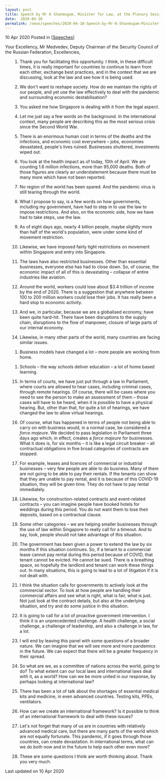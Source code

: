 ```yaml
---
layout: post
title: Speech by Mr K Shanmugam, Minister for Law, at the Plenary Session of the St. Petersburg International Legal Forum
date:  2020-04-10
permalink: /news/speeches/2020-04-10-Speech-by-Mr-K-Shanmugam-Minister-for-Law-at-the-Plenary-Session-of-SPILF
---
```


10 Apr 2020 Posted in [[Speeches](/news/speeches)]

Your Excellency, Mr Medvedev, Deputy Chairman of the Security Council of the Russian Federation,
Excellencies,

<ol type="1"><ol start="1">
<li>Thank you for facilitating this opportunity. I think, in these difficult times, it is really important for countries to continue to learn from each other, exchange best practices, and in the context that we are discussing, look at the law and see how it is being used.</li>
</ol>

<ol start="2">
<li>We don't want to reshape society. How do we maintain the rights of our people, and yet use the law effectively to deal with the pandemic and surrounding economic destabilisation?</li>
</ol>

<ol start="3">
<li>You asked me how Singapore is dealing with it from the legal aspect.</li>
</ol>

<ol start="4">
<li>Let me just say a few words on the background. In the international context, many people are describing this as the most serious crisis since the Second World War.</li>
</ol>

<ol start="5">
<li>There is an enormous human cost in terms of the deaths and the infections, and economic cost everywhere – jobs, economies devastated, people's lives ruined. Businesses shuttered, investments wiped out.</li>
</ol>

<ol start="6">
<li>You look at the health impact as of today, 10th of April. We are counting 1.6 million infections, more than 95,000 deaths. Both of those figures are clearly an understatement because there must be many more which have not been reported.</li>
</ol>

<ol start="7">
<li>No region of the world has been spared. And the pandemic virus is still tearing through the world.</li>
</ol>

<ol start="8">
<li>What I propose to say, is a few words on how governments, including my government, have had to step in to use the law to impose restrictions. And also, on the economic side, how we have had to take steps, use the law.</li>
</ol>

<ol start="9">
<li>As of eight days ago, nearly 4 billion people, maybe slightly more than half of the world's population, were under some kind of movement restriction.</li>
</ol>

<ol start="10">
<li>Likewise, we have imposed fairly tight restrictions on movement within Singapore and entry into Singapore.</li>
</ol>

<ol start="11">
<li>The laws have also restricted businesses. Other than essential businesses, everyone else has had to close down. So, of course, the economic impact of all of this is devastating – collapse of entire industries like aviation.</li>
</ol>

<ol start="12">
<li>Around the world, workers could lose about $3.4 trillion of income by the end of 2020. There is a suggestion that anywhere between 100 to 200 million workers could lose their jobs. It has really been a hard stop to economic activity.</li>
</ol>

<ol start="13">
<li>And we, in particular, because we are a globalised economy, have been quite hard-hit. There have been disruptions to the supply chain, disruptions to the flow of manpower, closure of large parts of our internal economy.</li>
</ol>

<ol start="14">
<li>Likewise, in many other parts of the world, many countries are facing similar issues.</li>
</ol>
</ol>

<ol type="a"><ol start="a">
  <li>Business models have changed a lot – more people are working from home.</li>
  </ol>

<ol start="b">
  <li>Schools – the way schools deliver education – a lot of home based learning.</li>
</ol>
</ol>

<ol type="1"><ol start="15">
<li>In terms of courts, we have just put through a law in Parliament, where courts are allowed to hear cases, including criminal cases, through remote hearings. Of course, there will be cases where you need to see the person to make an assessment of them – those cases will have to be heard, when it is possible to have a physical hearing. But, other than that, for quite a lot of hearings, we have changed the law to allow virtual hearings.</li>
</ol>

<ol start="16">
<li>Of course, what has happened in terms of people not being able to carry on with business would, in a normal case, be considered a <i>force majeure</i>. We decided to pass legislation in Parliament three days ago which, in effect, creates a <i>force majeure</i> for businesses. What it does is, for six months – it is like a legal circuit breaker – all contractual obligations in five broad categories of contracts are stopped.</li>
</ol>

<ol start="17">
<li>For example, leases and licences of commercial or industrial businesses – very few people are able to do business. Many of them are not going to be able to pay their rentals. If the tenants can show that they are unable to pay rental, and it is because of this COVID-19 situation, they will be given time. They do not have to pay rental immediately.</li>
</ol>

<ol start="18">
<li>Likewise, for construction-related contracts and event-related contracts – you can imagine people have booked hotels for weddings during this period. You do not want them to lose their deposits, based on a contractual clause.</li>
</ol>

<ol start="19">
<li>Some other categories – we are helping smaller businesses through the use of law within Singapore to really call for a timeout. And to say, look, people should not take advantage of this situation.</li>
</ol>

<ol start="20">
<li>The government has been given a power to extend the law by six months if this situation continues. So, if a tenant to a commercial lease cannot pay rental during this period because of COVID, that tenant cannot be evicted. He cannot be sued. There is a breathing space, so hopefully the landlord and tenant can work these things out. In many situations, this is going to lead to a lot of litigation if it is not dealt with.</li>
</ol>

<ol start="21">
<li>I think the situation calls for governments to actively look at the commercial sector. To look at how people are handling their commercial affairs and see what is right, what is fair, what is just. Not just look at the contract details, but also at the underlying situation, and try and do some justice in this situation.</li>
</ol>

<ol start="22">
<li>It is going to call for a lot of proactive government intervention. I think it is an unprecedented challenge. A health challenge, a social challenge, a challenge of leadership, and also a challenge in law, for a lot.</li>
</ol>

<ol start="23">
<li>I will end by leaving this panel with some questions of a broader nature. We can imagine that we will see more and more pandemics in the future. We can expect that there will be a greater frequency in their spread.</li>
</ol>

<ol start="24">
<li>So what are we, as a committee of nations across the world, going to do? To what extent can our local laws and international laws deal with it, as a world? How can we be more united in our response, by perhaps looking at international law?</li>
</ol>

<ol start="25">
<li>There has been a lot of talk about the shortages of essential medical kits and medicine, in even advanced countries. Testing kits, PPEs, ventilators.</li>
</ol>

<ol start="26">
<li>How can we create an international framework? Is it possible to think of an international framework to deal with these issues?</li>
</ol>

<ol start="27">
<li>Let's not forget that many of us are in countries with relatively advanced medical care, but there are many parts of the world which are not equally fortunate. This pandemic, if it goes through those countries, can create devastation. In international terms, what can we do both now and in the future to help each other even more?</li>
</ol>

<ol start="28">
<li>These are some questions I think are worth thinking about. Thank you very much.</li>
</ol>
</ol>

<p class="right-side-updated">Last updated on 10 Apr 2020</p> 
